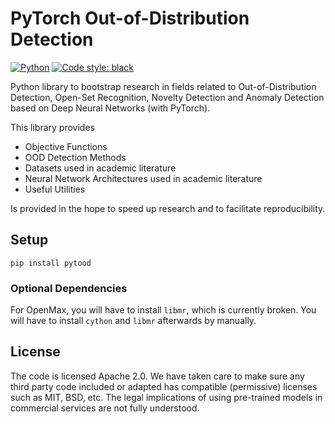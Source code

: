 # PyTorch Out-of-Distribution Detection

<a href="https://www.python.org/"><img alt="Python" src="https://img.shields.io/badge/-Python 3.7+-blue?logo=python&logoColor=white"></a>
<a href="https://black.readthedocs.io/en/stable/"><img alt="Code style: black" src="https://img.shields.io/badge/code%20style-black-black.svg?labelColor=gray"></a>

[comment]: <> (<a href="https://git.kondas.de/kkirchheim/anosuit/-/commits/master"><img alt="pipeline status" src="https://git.kondas.de/kkirchheim/anosuit/badges/master/pipeline.svg"/></a>)
[comment]: <> (<a href="https://git.kondas.de/kkirchheim/anosuit/commits/master"><img alt="Coverage" src="https://git.kondas.de/kkirchheim/anosuit/badges/master/coverage.svg"><a/>)

Python library to bootstrap research in fields related to Out-of-Distribution Detection, Open-Set Recognition,
Novelty Detection and Anomaly Detection based on Deep Neural Networks (with PyTorch).

This library provides

- Objective Functions
- OOD Detection Methods
- Datasets used in academic literature
- Neural Network Architectures used in academic literature
- Useful Utilities

Is provided in the hope to speed up research and to facilitate reproducibility.


## Setup

```shell
pip install pytood
```

### Optional Dependencies
For OpenMax, you will have to install `libmr`, which is currently broken.
You will have to install `cython` and `libmr` afterwards by manually.


## License
The code is licensed Apache 2.0. We have taken care to make sure any third party code included or adapted has compatible (permissive) licenses such as MIT, BSD, etc.
The legal implications of using pre-trained models in commercial services are not fully understood.

